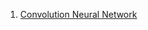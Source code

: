 1. <a href = "https://towardsdatascience.com/a-comprehensive-guide-to-convolutional-neural-networks-the-eli5-way-3bd2b1164a53"> Convolution Neural Network</a>